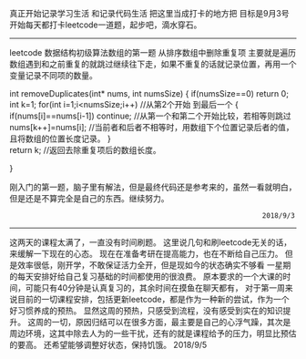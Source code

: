真正开始记录学习生活
和记录代码生活
把这里当成打卡的地方把
目标是9月3号开始每天都打卡leetcode一道题，起步吧，滴水穿石。

------------------------------------------------------------------------------------------------------
leetcode 数据结构初级算法数组的第一题 
从排序数组中删除重复项
主要就是遍历数组遇到和之前重复的就跳过继续往下走，如果不重复的话就记录位置，再用一个变量记录不同项的数量。

int removeDuplicates(int* nums, int numsSize) {
    if(numsSize==0) return 0;
    int k=1;
    for(int i=1;i<numsSize;i++)  //从第2个开始 到最后一个
    {
        if(nums[i]==nums[i-1]) continue; //从第一个和第二个开始比较，若相等则跳过
        nums[k++]=nums[i]; //当前者和后者不相等时，用数组下个位置记录后者的值，且将数组的位置长度记录。
    }    
    return k; //返回去除重复项后的数组长度。
  
}

刚入门的第一题，脑子里有解法，但是最终代码还是参考来的，虽然一看就明白，但是还是不算完全是自己的东西。继续努力。

                                                                  2018/9/3

--------------------------------------------------------------------------------
这两天的课程太满了，一直没有时间刷题。
这里说几句和刷leetcode无关的话，来缓解一下现在的心态。
现在在准备考研在提高能力，也在不断给自己压力。
但是效率很低，刚开学，不敢保证活力全开，但是现如今的状态确实不够看
一星期的每天安排好给自己复习基础的时间都使用的很浪费。
原本要求的一个大课的时间，可能只有40分钟是认真复习的，其余时间在摸鱼在聊天都有，
对于第一周来说目前的一切课程安排，包括更新leetcode，都是作为一种新的尝试，作为一个好习惯养成的预热。
显然这周的预热，只感受到流程，没有感受到实在的知识提升。
这周的一切，原因归结可以在很多方面，最主要是自己的心浮气躁，其次是周边环境，这其中除去人为的一些干扰，还有的就是课程给予的压力，明显比预估的要高。
还希望能够调整好状态，保持饥饿。
                                                                    2018/9/5

